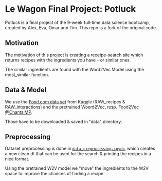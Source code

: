 # Le Wagon Final Project: Potluck

Potluck is a final project of the 9-week full-time data science bootcamp, created by Alex, Eva, Omar and Tim.
This repo is a fork of the original code.

## Motivation

The motivation of this project is creating a receipe-search site which returns recipes with the ingredients you have - or similar ones.

The similar ingredients are found with the Word2Vec Model using the most_similar function.

## Data & Model

We use the [Food.com data set](https://www.kaggle.com/datasets/shuyangli94/food-com-recipes-and-user-interactions) from Kaggle (RAW_recipes & RAW_interactions) and the pretrained Woord2Vec, resp. [Food2Vec @ChantalMP](https://github.com/ChantalMP/Exploiting-Food-Embeddings-for-Ingredient-Substitution).

Those have to be downloaded & saved in "data" directory.

## Preprocessing

Dataset preprocessing is done in [`data_preprocessing.ipynb`](./data_preprocessing.ipynb), which creates a new clean df that can be used for the search & printing the recipes in a nice format.

Using the pretrained W2V model we "move" the ingredients to the W2V space to improve the chances of finding a recipe.